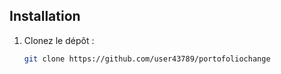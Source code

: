 ## Installation

1. Clonez le dépôt :
   ```bash
   git clone https://github.com/user43789/portofoliochange
